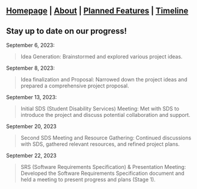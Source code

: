 ## [Homepage](/) | [About](about.md) | [Planned Features](features.md) | [Timeline](timeline.md)

## Stay up to date on our progress!

September 6, 2023:
>Idea Generation: Brainstormed and explored various project ideas.

September 8, 2023:
>Idea finalization and Proposal: Narrowed down the project ideas and prepared a comprehensive project proposal.

September 13, 2023:
>Initial SDS (Student Disability Services) Meeting: Met with SDS to introduce the project and discuss potential collaboration and support.

September 20, 2023
>Second SDS Meeting and Resource Gathering: Continued discussions with SDS, gathered relevant resources, and refined project plans.

September 22, 2023
>SRS (Software Requirements Specification) & Presentation Meeting: Developed the Software Requirements Specification document and held a meeting to present progress and plans (Stage 1).

